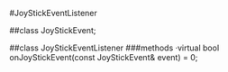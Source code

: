 #JoyStickEventListener

##class JoyStickEvent;

##class JoyStickEventListener
###methods
    ·virtual bool onJoyStickEvent(const JoyStickEvent& event) = 0;
